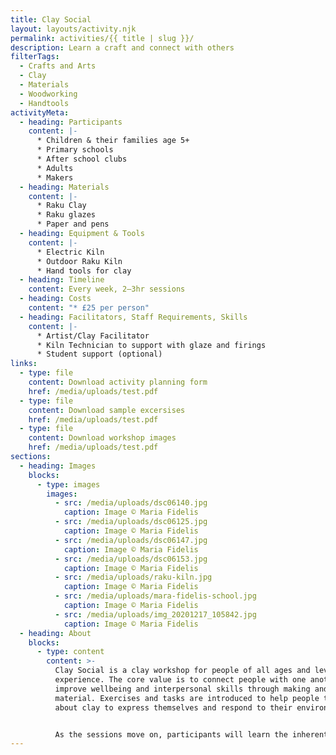 ```yaml
---
title: Clay Social
layout: layouts/activity.njk
permalink: activities/{{ title | slug }}/
description: Learn a craft and connect with others
filterTags:
  - Crafts and Arts
  - Clay
  - Materials
  - Woodworking
  - Handtools
activityMeta:
  - heading: Participants
    content: |-
      * Children & their families age 5+
      * Primary schools
      * After school clubs
      * Adults
      * Makers
  - heading: Materials
    content: |-
      * Raku Clay
      * Raku glazes
      * Paper and pens
  - heading: Equipment & Tools
    content: |-
      * Electric Kiln
      * Outdoor Raku Kiln
      * Hand tools for clay
  - heading: Timeline
    content: Every week, 2–3hr sessions
  - heading: Costs
    content: "* £25 per person"
  - heading: Facilitators, Staff Requirements, Skills
    content: |-
      * Artist/Clay Facilitator
      * Kiln Technician to support with glaze and firings
      * Student support (optional)
links:
  - type: file
    content: Download activity planning form
    href: /media/uploads/test.pdf
  - type: file
    content: Download sample excersises
    href: /media/uploads/test.pdf
  - type: file
    content: Download workshop images
    href: /media/uploads/test.pdf
sections:
  - heading: Images
    blocks:
      - type: images
        images:
          - src: /media/uploads/dsc06140.jpg
            caption: Image © Maria Fidelis
          - src: /media/uploads/dsc06125.jpg
            caption: Image © Maria Fidelis
          - src: /media/uploads/dsc06147.jpg
            caption: Image © Maria Fidelis
          - src: /media/uploads/dsc06153.jpg
            caption: Image © Maria Fidelis
          - src: /media/uploads/raku-kiln.jpg
            caption: Image © Maria Fidelis
          - src: /media/uploads/mara-fidelis-school.jpg
            caption: Image © Maria Fidelis
          - src: /media/uploads/img_20201217_105842.jpg
            caption: Image © Maria Fidelis
  - heading: About
    blocks:
      - type: content
        content: >-
          Clay Social is a clay workshop for people of all ages and levels of
          experience. The core value is to connect people with one another and
          improve wellbeing and interpersonal skills through making and
          material. Exercises and tasks are introduced to help people to think
          about clay to express themselves and respond to their environment.


          As the sessions move on, participants will learn the inherent skills of ceramics as they learn about basic construction skills, glazing and firing in a raku kiln.
---
```

